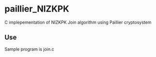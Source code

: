 # paillier_NIZKPK
C implepementation of NIZKPK Join algorithm using Paillier cryptosystem

## Use
Sample program is join.c